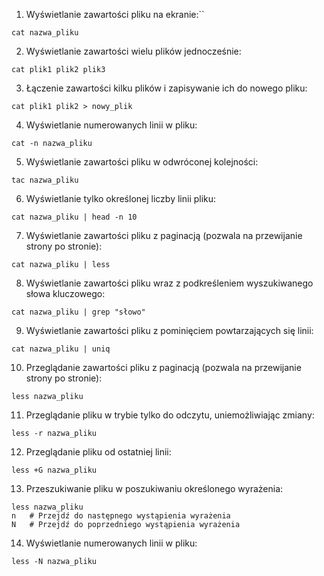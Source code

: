 1. Wyświetlanie zawartości pliku na ekranie:``
```
cat nazwa_pliku
```

2. Wyświetlanie zawartości wielu plików jednocześnie:
```
cat plik1 plik2 plik3
```

3. Łączenie zawartości kilku plików i zapisywanie ich do nowego pliku:
```
cat plik1 plik2 > nowy_plik
```

4. Wyświetlanie numerowanych linii w pliku:
```
cat -n nazwa_pliku
```

5. Wyświetlanie zawartości pliku w odwróconej kolejności:
```
tac nazwa_pliku
```

6. Wyświetlanie tylko określonej liczby linii pliku:
```
cat nazwa_pliku | head -n 10
```

7. Wyświetlanie zawartości pliku z paginacją (pozwala na przewijanie strony po stronie):
```
cat nazwa_pliku | less
```

8. Wyświetlanie zawartości pliku wraz z podkreśleniem wyszukiwanego słowa kluczowego:
```
cat nazwa_pliku | grep "słowo"
```

9. Wyświetlanie zawartości pliku z pominięciem powtarzających się linii:
```
cat nazwa_pliku | uniq
```

10. Przeglądanie zawartości pliku z paginacją (pozwala na przewijanie strony po stronie):
```
less nazwa_pliku
```

11. Przeglądanie pliku w trybie tylko do odczytu, uniemożliwiając zmiany:
```
less -r nazwa_pliku
```

12. Przeglądanie pliku od ostatniej linii:
```
less +G nazwa_pliku
```

13. Przeszukiwanie pliku w poszukiwaniu określonego wyrażenia:
```
less nazwa_pliku
n   # Przejdź do następnego wystąpienia wyrażenia
N   # Przejdź do poprzedniego wystąpienia wyrażenia
```

14. Wyświetlanie numerowanych linii w pliku:
```
less -N nazwa_pliku
```
